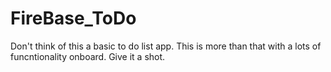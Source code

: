 # FireBase_ToDo
Don't think of this a basic to do list app. This is more than that with a lots of funcntionality onboard. Give it a shot.

